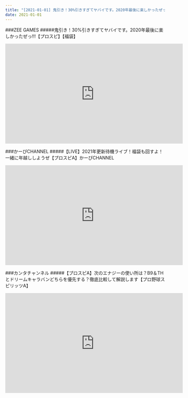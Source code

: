 ```yaml
---
title: "[2021-01-01] 鬼引き！30%引きすぎてヤバイです。2020年最後に楽しかったぜっ!!!【プロスピ】【福袋】 他"
date: 2021-01-01
---
```

###ZEE GAMES
#####鬼引き！30%引きすぎてヤバイです。2020年最後に楽しかったぜっ!!!【プロスピ】【福袋】
<iframe width="560" height="315" src="https://www.youtube.com/embed/D89zQAVCjm4" frameborder="0" allow="accelerometer; autoplay; clipboard-write; encrypted-media; gyroscope; picture-in-picture" allowfullscreen></iframe>

###かーぴCHANNEL
#####【LIVE】2021年更新待機ライブ！福袋も回すよ！一緒に年越ししようぜ【プロスピA】かーぴCHANNEL
<iframe width="560" height="315" src="https://www.youtube.com/embed/9WHzyyZeVCU" frameborder="0" allow="accelerometer; autoplay; clipboard-write; encrypted-media; gyroscope; picture-in-picture" allowfullscreen></iframe>

###カンタチャンネル
#####【プロスピA】次のエナジーの使い所は？B9＆THとドリームキャラバンどちらを優先する？徹底比較して解説します【プロ野球スピリッツA】
<iframe width="560" height="315" src="https://www.youtube.com/embed/XC6UWj3TpTI" frameborder="0" allow="accelerometer; autoplay; clipboard-write; encrypted-media; gyroscope; picture-in-picture" allowfullscreen></iframe>

